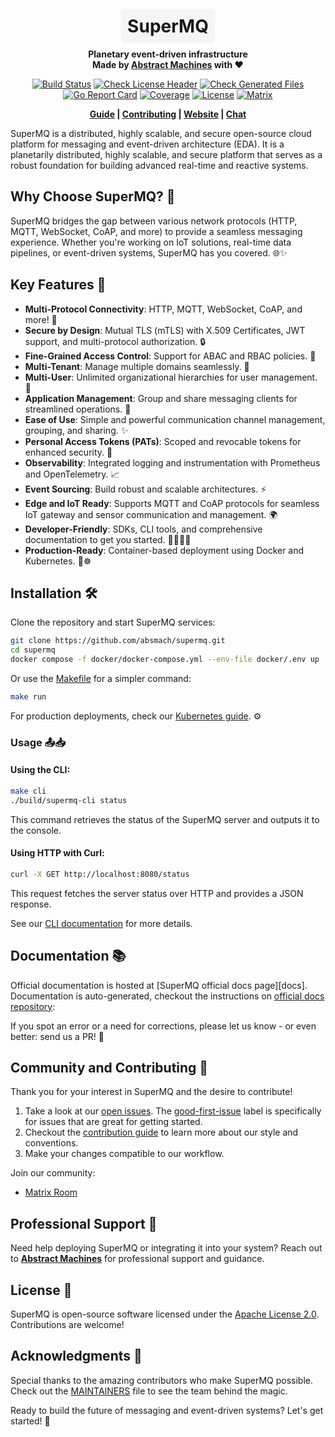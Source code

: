 <div align="center">

# <span style="background-color:#f5f5f5;padding:10px;border-radius:5px;">SuperMQ</span>

**Planetary event-driven infrastructure**  
**Made by [Abstract Machines](https://abstractmachines.fr/) with ❤️**

[![Build Status](https://github.com/absmach/supermq/actions/workflows/build.yml/badge.svg?branch=main)](https://github.com/absmach/supermq/actions/workflows/build.yml)
[![Check License Header](https://github.com/absmach/supermq/actions/workflows/check-license.yaml/badge.svg?branch=main)](https://github.com/absmach/supermq/actions/workflows/check-license.yaml)
[![Check Generated Files](https://github.com/absmach/supermq/actions/workflows/check-generated-files.yml/badge.svg?branch=main)](https://github.com/absmach/supermq/actions/workflows/check-generated-files.yml)
[![Go Report Card](https://goreportcard.com/badge/github.com/absmach/supermq)](https://goreportcard.com/report/github.com/absmach/supermq)
[![Coverage](https://codecov.io/gh/absmach/supermq/graph/badge.svg?token=nPCEr5nW8S)](https://codecov.io/gh/absmach/supermq)
[![License](https://img.shields.io/badge/license-Apache%20v2.0-blue.svg)](LICENSE)
[![Matrix](https://img.shields.io/matrix/:supermq)](https://matrix.to/#/#supermq:matrix.org)

**[Guide](https://docs.supermq.abstractmachines.fr) | [Contributing](#CONTRIBUTING) | [Website](https://abstractmachines.fr/) | [Chat](https://matrix.to/#/#supermq:matrix.org)**

</div>

SuperMQ is a distributed, highly scalable, and secure open-source cloud platform for messaging and event-driven architecture (EDA). It is a planetarily distributed, highly scalable, and secure platform that serves as a robust foundation for building advanced real-time and reactive systems.

## Why Choose SuperMQ? 🤔

SuperMQ bridges the gap between various network protocols (HTTP, MQTT, WebSocket, CoAP, and more) to provide a seamless messaging experience. Whether you're working on IoT solutions, real-time data pipelines, or event-driven systems, SuperMQ has you covered. 🌐✨

## Key Features 🌟

- **Multi-Protocol Connectivity**: HTTP, MQTT, WebSocket, CoAP, and more! 🌉
- **Secure by Design**: Mutual TLS (mTLS) with X.509 Certificates, JWT support, and multi-protocol authorization. 🔒
- **Fine-Grained Access Control**: Support for ABAC and RBAC policies. 📜
- **Multi-Tenant**: Manage multiple domains seamlessly. 🏢
- **Multi-User**: Unlimited organizational hierarchies for user management. 👥
- **Application Management**: Group and share messaging clients for streamlined operations. 📱
- **Ease of Use**: Simple and powerful communication channel management, grouping, and sharing. ✨
- **Personal Access Tokens (PATs)**: Scoped and revocable tokens for enhanced security. 🔑
- **Observability**: Integrated logging and instrumentation with Prometheus and OpenTelemetry. 📈
- **Event Sourcing**: Build robust and scalable architectures. ⚡
- **Edge and IoT Ready**: Supports MQTT and CoAP protocols for seamless IoT gateway and sensor communication and management. 🌍
- **Developer-Friendly**: SDKs, CLI tools, and comprehensive documentation to get you started. 👩‍💻👨‍💻
- **Production-Ready**: Container-based deployment using Docker and Kubernetes. 🐳☸️

## Installation 🛠️

Clone the repository and start SuperMQ services:

```bash
git clone https://github.com/absmach/supermq.git
cd supermq
docker compose -f docker/docker-compose.yml --env-file docker/.env up
```

Or use the [Makefile](Makefile) for a simpler command:

```bash
make run
```

For production deployments, check our [Kubernetes guide](https://docs.supermq.abstractmachines.fr/kubernetes). ⚙️

### Usage 📤📥

#### Using the CLI:

```bash
make cli
./build/supermq-cli status
```

This command retrieves the status of the SuperMQ server and outputs it to the console.

#### Using HTTP with Curl:

```bash
curl -X GET http://localhost:8080/status
```

This request fetches the server status over HTTP and provides a JSON response.

See our [CLI documentation](https://docs.supermq.abstractmachines.fr/cli) for more details.

## Documentation 📚

Official documentation is hosted at [SuperMQ official docs page][docs]. Documentation is auto-generated, checkout the instructions on [official docs repository](https://github.com/absmach/supermq-docs):

If you spot an error or a need for corrections, please let us know - or even better: send us a PR! 💌

## Community and Contributing 🤝

Thank you for your interest in SuperMQ and the desire to contribute!

1. Take a look at our [open issues](https://github.com/absmach/supermq/issues). The [good-first-issue](https://github.com/absmach/supermq/labels/good-first-issue) label is specifically for issues that are great for getting started.
2. Checkout the [contribution guide](CONTRIBUTING.md) to learn more about our style and conventions.
3. Make your changes compatible to our workflow.

Join our community:

- [Matrix Room](https://matrix.to/#/#supermq\:matrix.org)

## Professional Support 💼

Need help deploying SuperMQ or integrating it into your system? Reach out to **[Abstract Machines](https://abstractmachines.fr/)** for professional support and guidance.

## License 📜

SuperMQ is open-source software licensed under the [Apache License 2.0](LICENSE). Contributions are welcome!

## Acknowledgments 🙌

Special thanks to the amazing contributors who make SuperMQ possible. Check out the [MAINTAINERS](MAINTAINERS) file to see the team behind the magic.

Ready to build the future of messaging and event-driven systems? Let's get started! 🚀

